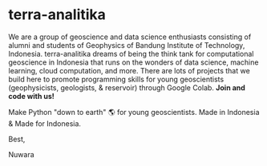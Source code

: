 # terra-analitika

We are a group of geoscience and data science enthusiasts consisting of alumni and students of Geophysics of Bandung Institute of Technology, Indonesia. terra-analitika dreams of being the think tank for computational geoscience in Indonesia that runs on the wonders of data science, machine learning, cloud computation, and more. There are lots of projects that we build here to promote programming skills for young geoscientists (geophysicists, geologists, & reservoir) through Google Colab. **Join and code with us!**

Make Python "down to earth" 🌎 for young geoscientists. Made in Indonesia & Made for Indonesia. 

Best, 

Nuwara
